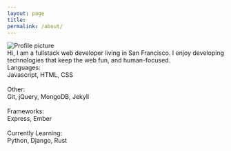 ```yaml
---
layout: page
title:
permalink: /about/
---
```

<div id="about-grid">

  <div id="about-pic"><img src="https://pauljickling.github.io/assets/img/profile.jpeg" alt="Profile picture"></div>

  <div id="about-text">Hi, I am a fullstack web developer living in San Francisco. I enjoy developing technologies that keep the web fun, and human-focused.</div>

  <div id="about-skills">Languages:<br>
  Javascript, HTML, CSS<br><br>
  Other:<br>
  Git, jQuery, MongoDB, Jekyll<br><br>
  Frameworks:<br>
  Express, Ember<br><br>
  Currently Learning:<br>
  Python, Django, Rust</div>
</div>
